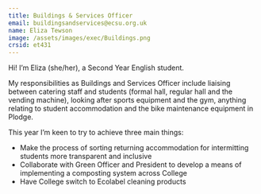```yaml
---
title: Buildings & Services Officer
email: buildingsandservices@ecsu.org.uk
name: Eliza Tewson
image: /assets/images/exec/Buildings.png
crsid: et431
---
```

Hi! I’m Eliza (she/her), a Second Year English student.

My responsibilities as Buildings and Services Officer include liaising between catering staff and students (formal hall, regular hall and the vending machine), looking after sports equipment and the gym, anything relating to student accommodation and the bike maintenance equipment in Plodge.

This year I’m keen to try to achieve three main things:
* Make the process of sorting returning accommodation for intermitting students more transparent and inclusive
* Collaborate with Green Officer and President to develop a means of implementing a composting system across College
* Have College switch to Ecolabel cleaning products

